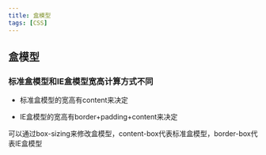 ```yaml
---
title: 盒模型
tags: [CSS]
---
```


## 盒模型

### 标准盒模型和IE盒模型宽高计算方式不同

- 标准盒模型的宽高有content来决定

- IE盒模型的宽高有border+padding+content来决定

可以通过box-sizing来修改盒模型，content-box代表标准盒模型，border-box代表IE盒模型